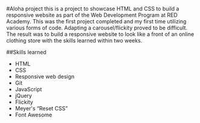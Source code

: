 #Aloha project
this is a project to showcase HTML and CSS to build a responsive website
as part of the Web Development Program at RED Academy. This was the first project
completed and my first time utilizing various forms of code. Adapting a
carousel/flickity proved to be difficult. The result was to build a responsive
website to look like a front of an online clothing store with the skills
learned within two weeks.

##Skills learned

- HTML
- CSS
- Responsive web design
- Git
- JavaScript
- jQuery
- Flickity
- Meyer's “Reset CSS”
- Font Awesome
